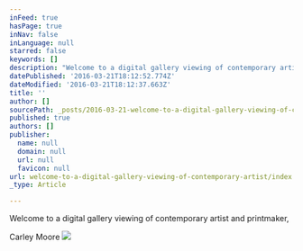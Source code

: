 ```yaml
---
inFeed: true
hasPage: true
inNav: false
inLanguage: null
starred: false
keywords: []
description: "Welcome to a digital gallery viewing of contemporary artist and printmaker,\_"
datePublished: '2016-03-21T18:12:52.774Z'
dateModified: '2016-03-21T18:12:37.663Z'
title: ''
author: []
sourcePath: _posts/2016-03-21-welcome-to-a-digital-gallery-viewing-of-contemporary-artist.md
published: true
authors: []
publisher:
  name: null
  domain: null
  url: null
  favicon: null
url: welcome-to-a-digital-gallery-viewing-of-contemporary-artist/index.html
_type: Article

---
```

Welcome to a digital gallery viewing of contemporary artist and printmaker, 

Carley Moore
![](https://the-grid-user-content.s3-us-west-2.amazonaws.com/599ba959-9b27-43fb-bf06-d5099388f17c.jpg)